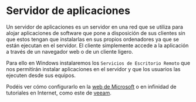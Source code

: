 # Servidor de aplicaciones

Un servidor de aplicaciones es un servidor en una red que se utiliza para alojar aplicaciones de software que pone a disposición de sus clientes sin que estos tengan que instalarlas en sus propios ordenadores ya que se están ejecutan en el servidor. El cliente simplemente accede a la aplicación a través de un navegador web o de un cliente ligero.

Para ello en Windows instalaremos los `Servicios de Escritorio Remoto` que nos permitirán instalar aplicaciones en el servidor y que los usuarios las ejecuten desde sus equipos.

Podéis ver cómo configurarlo en la [web de Microsoft](https://learn.microsoft.com/es-es/windows-server/remote/remote-desktop-services/remote-desktop-services-overview) o en infinidad de tutoriales en Internet, como este de [veeam](https://www.veeam.com/blog/es/deploy-remote-desktop-services-2019.html).

